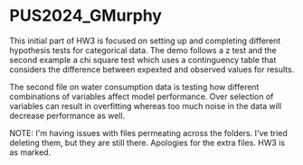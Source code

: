 # PUS2024_GMurphy

This initial part of HW3 is focused on setting up and completing different hypothesis tests for categorical data. The demo follows a z test and the second example a chi square test which uses a continguency table that considers the difference between expexted and observed values for results. 

The second file on water consumption data is testing how different combinations of variables affect model performance. Over selection of variables can result in overfitting whereas too much noise in the data will decrease performance as well. 

NOTE: I'm having issues with files permeating across the folders. I've tried deleting them, but they are still there. Apologies for the extra files. HW3 is as marked. 
